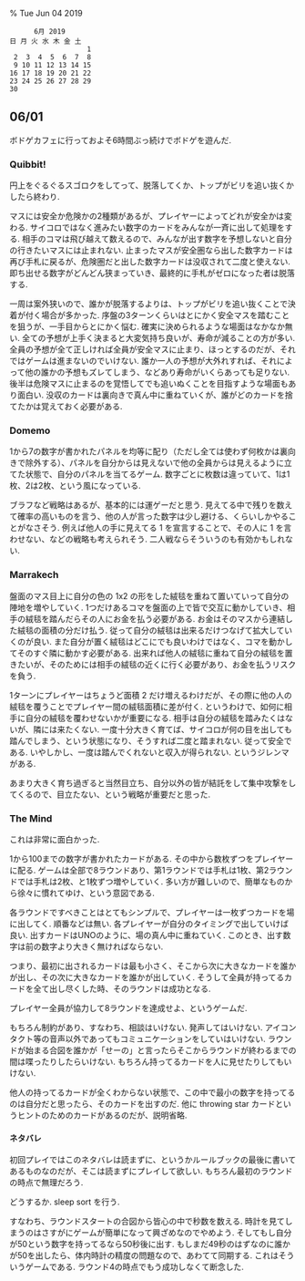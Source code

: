 % Tue Jun 04 2019

```
      6月 2019
日 月 火 水 木 金 土
                   1
 2  3  4  5  6  7  8
 9 10 11 12 13 14 15
16 17 18 19 20 21 22
23 24 25 26 27 28 29
30
```

## 06/01

ボドゲカフェに行っておよそ6時間ぶっ続けでボドゲを遊んだ.

### Quibbit!

円上をぐるぐるスゴロクをしてって、脱落してくか、トップがビリを追い抜くかしたら終わり.

マスには安全か危険かの2種類があるが、プレイヤーによってどれが安全かは変わる.
サイコロではなく進みたい数字のカードをみんなが一斉に出して処理をする.
相手のコマは飛び越えて数えるので、みんなが出す数字を予想しないと自分の行きたいマスには止まれない.
止まったマスが安全圏なら出した数字カードは再び手札に戻るが、危険圏だと出した数字カードは没収されて二度と使えない.
即ち出せる数字がどんどん狭まっていき、最終的に手札がゼロになった者は脱落する.

一周は案外狭いので、誰かが脱落するよりは、トップがビリを追い抜くことで決着が付く場合が多かった.
序盤の3ターンくらいはとにかく安全マスを踏むことを狙うが、一手目からとにかく悩む.
確実に決められるような場面はなかなか無い.
全ての予想が上手く決まると大変気持ち良いが、寿命が減ることの方が多い.
全員の予想が全て正しければ全員が安全マスに止まり、ほっとするのだが、それではゲームは進まないのでいけない.
誰か一人の予想が大外れすれば、それによって他の誰かの予想もズレてしまう、などあり寿命がいくらあっても足りない.
後半は危険マスに止まるのを覚悟してでも追いぬくことを目指すような場面もあり面白い.
没収のカードは裏向きで真ん中に重ねていくが、誰がどのカードを捨てたかは覚えておく必要がある.

### Domemo

1から7の数字が書かれたパネルを均等に配り（ただし全ては使わず何枚かは裏向きで除外する）、パネルを自分からは見えないで他の全員からは見えるように立てた状態で、自分のパネルを当てるゲーム.
数字ごとに枚数は違っていて、1は1枚、2は2枚、という風になっている.

ブラフなど戦略はあるが、基本的には運ゲーだと思う.
見えてる中で残りを数えて確率の高いものを言う、他の人が言った数字は少し避ける、くらいしかやることがなさそう.
例えば他人の手に見えてる 1 を宣言することで、その人に 1 を言わせない、などの戦略も考えられそう.
二人戦ならそういうのも有効かもしれない.

### Marrakech

盤面のマス目上に自分の色の 1x2 の形をした絨毯を重ねて置いていって自分の陣地を増やしていく.
1つだけあるコマを盤面の上で皆で交互に動かしていき、相手の絨毯を踏んだらその人にお金を払う必要がある.
お金はそのマスから連結した絨毯の面積の分だけ払う.
従って自分の絨毯は出来るだけつなげて拡大していくのが良い.
また自分が置く絨毯はどこにでも良いわけではなく、コマを動かしてそのすぐ隣に動かす必要がある.
出来れば他人の絨毯に重ねて自分の絨毯を置きたいが、そのためには相手の絨毯の近くに行く必要があり、お金を払うリスクを負う.

1ターンにプレイヤーはちょうど面積 2 だけ増えるわけだが、その際に他の人の絨毯を覆うことでプレイヤー間の絨毯面積に差が付く.
というわけで、如何に相手に自分の絨毯を覆わせないかが重要になる.
相手は自分の絨毯を踏みたくはないが、隣には来たくない.
一度十分大きく育てば、サイコロが何の目を出しても踏んでしまう、という状態になり、そうすれば二度と踏まれない.
従って安全である.
いやしかし、一度は踏んでくれないと収入が得られない.
というジレンマがある.

あまり大きく育ち過ぎると当然目立ち、自分以外の皆が結託をして集中攻撃をしてくるので、目立たない、という戦略が重要だと思った.

### The Mind

これは非常に面白かった.

1から100までの数字が書かれたカードがある.
その中から数枚ずつをプレイヤーに配る.
ゲームは全部で8ラウンドあり、第1ラウンドでは手札は1枚、第2ラウンドでは手札は2枚、と1枚ずつ増やしていく.
多い方が難しいので、簡単なものから徐々に慣れてゆけ、という意図である.

各ラウンドですべきことはとてもシンプルで、プレイヤーは一枚ずつカードを場に出してく.
順番などは無い. 各プレイヤーが自分のタイミングで出していけば良い.
出すカードはUNOのように、場の真ん中に重ねていく.
このとき、出す数字は前の数字より大きく無ければならない.

つまり、最初に出されるカードは最も小さく、そこから次に大きなカードを誰かが出し、その次に大きなカードを誰かが出していく.
そうして全員が持ってるカードを全て出し尽くした時、そのラウンドは成功となる.

プレイヤー全員が協力して8ラウンドを達成せよ、というゲームだ.

もちろん制約があり、すなわち、相談はいけない.
発声してはいけない.
アイコンタクト等の音声以外であってもコミュニケーションをしていはいけない.
ラウンドが始まる合図を誰かが「せーの」と言ったらそこからラウンドが終わるまでの間は喋ったりしたらいけない.
もちろん持ってるカードを人に見せたりしてもいけない.

他人の持ってるカードが全くわからない状態で、この中で最小の数字を持ってるのは自分だと思ったら、そのカードを出すのだ.
他に throwing star カードというヒントのためのカードがあるのだが、説明省略.

#### ネタバレ

初回プレイではこのネタバレは読まずに、というかルールブックの最後に書いてあるものなのだが、そこは読まずにプレイして欲しい.
もちろん最初のラウンドの時点で無理だろう.

どうするか.
sleep sort を行う.

すなわち、ラウンドスタートの合図から皆心の中で秒数を数える.
時計を見てしまうのはさすがにゲームが簡単になって興ざめなのでやめよう.
そしてもし自分が50という数字を持ってるなら50秒後に出す.
もしまだ49秒のはずなのに誰かが50を出したら、体内時計の精度の問題なので、あわてて同期する.
これはそういうゲームである.
ラウンド4の時点でもう成功しなくて断念した.

